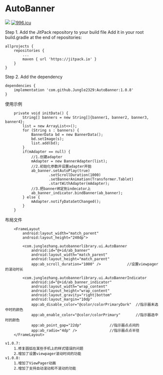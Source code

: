 # AutoBanner
[![](https://jitpack.io/v/Jungle2329/AutoBanner.svg)](https://jitpack.io/#Jungle2329/AutoBanner)
[![996.icu](https://img.shields.io/badge/link-996.icu-red.svg)](https://996.icu)

Step 1. Add the JitPack repository to your build file
Add it in your root build.gradle at the end of repositories:
```
allprojects {
	repositories {
		...
		maven { url 'https://jitpack.io' }
	}
}
```

Step 2. Add the dependency
```
dependencies {
	implementation 'com.github.Jungle2329:AutoBanner:1.0.8'
}
```

使用示例
```
    private void initData() {
        String[] banners = new String[]{banner1, banner2, banner3, banner4};
        list = new ArrayList<>();
        for (String s : banners) {
            BannerData bd = new BannerData();
            bd.setImage(s);
            list.add(bd);
        }
        if(mAdapter == null) {
            //1.创建adapter
            mAdapter = new BannerAdapter(list);
            //2.初始化参数并设置adapter开始
            ab_banner.setAutoPlay(true)
                    .setScrollDuration(1000)
                    .setBannerAnimation(Transformer.Tablet)
                    .startWithAdapter(mAdapter);
            //3.把banner绑定到indecator上
            ab_banner_indicator.bindBanner(ab_banner);
        } else {
            mAdapter.notifyDataSetChanged();
        }
    }
```
布局文件
```
    <FrameLayout
        android:layout_width="match_parent"
        android:layout_height="240dp">

        <com.junglezhang.autobannerlibrary.ui.AutoBanner
            android:id="@+id/ab_banner"
            android:layout_width="match_parent"
            android:layout_height="match_parent"
            app:ab_scroll_duration="1000" />			//设置viewpager的滚动时长

        <com.junglezhang.autobannerlibrary.ui.AutoBannerIndicator
            android:id="@+id/ab_banner_indicator"
            android:layout_width="wrap_content"
            android:layout_height="wrap_content"
            android:layout_gravity="right|bottom"
            android:layout_margin="10dp"
            app:ab_disable_color="@color/colorPrimaryDark"	//指示器未选中时的颜色
            app:ab_enable_color="@color/colorPrimary"		//指示器选中时的颜色
            app:ab_point_gap="22dp"				//指示器点点间的
            app:ab_radio="4dp" />				//指示器点点半径
    </FrameLayout>
```

```
v1.0.7:
	1.修复圆弧在某些手机上的样式错误的问题
	2.增加了设置viewpager滚动时间的功能
v1.0.8:
	1.增加了ViewPager动画
	2.增加了支持自动滚动和不滚动的功能
```
